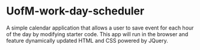 # UofM-work-day-scheduler
A simple calendar application that allows a user to save event for each hour of the day by modifying starter code.  This app will run in the browser and feature dynamically updated HTML and CSS powered by JQuery.
